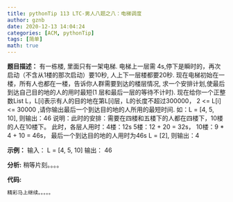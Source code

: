```yaml
---
title: pythonTip 113 LTC-男人八题之八：电梯调度
author: gznb
date: 2020-12-13 14:04:24
categories: [ACM, pythonTip]
tags: [简单]
math: true
---
```


**题目描述：**
有一栋楼, 里面只有一架电梯. 电梯上一层需 4s,停下是瞬时的，再次启动（不含从1楼的那次启动）要10秒, 人上下一层楼都要20秒.
现在电梯初始在一楼，所有人也都在一楼，告诉你人群需要到达的楼层情况, 求一个安排计划,使最后到达自己目的地的人的用时最短(1 层和最后一层的等待不计时).
现在给你一个正整数List L，L[i]表示有人的目的地在第L[i]层，L的长度不超过300000， 2 <= L[i] <= 30000 ,请你输出最后一个到达目的地的人所用的最短时间.
如：L = [4, 5, 10], 则输出：46
    说明：此时的安排：需要在四楼和五楼下的人都在四楼下，10楼的人在10楼下。
    此时，各层人用时：4楼：12s  5楼：12 + 20 = 32s， 10楼：9 * 4 + 10 = 46s， 最后一个到达目的地的人用时为46s
    L = [2], 则输出：4

**示例：**
输入：
L = [4, 5, 10]
输出：
46


**分析:**
稍等片刻。。。。

**代码:**
```python
精彩马上继续。。。。。
```
